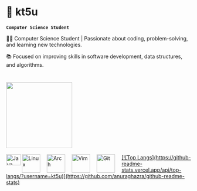 # 💠 kt5u
**`Computer Science Student`**

👨‍💻 Computer Science Student | Passionate about coding, problem-solving, and learning new technologies.

📚 Focused on improving skills in software development, data structures, and algorithms.

#
<div>
<a href="https://www.github.com/kt5u">
  <img height ="180em" src="https://github-readme-stats.vercel.app/api?username=kt5u&show_icons=true&theme=transparent&)](https://github.com/kt5u/github-readme-stats">
</div>
<div style="display: inline_block"><br>
<img align="left" alt="Java" height="30" width="40" src="https://cdn.jsdelivr.net/gh/devicons/devicon/icons/java/java-original.svg"/>
<img align="left" alt="Linux" width="50px" style="padding-right:15px;" src="https://cdn.jsdelivr.net/gh/devicons/devicon@latest/icons/linux/linux-original.svg">
<img align="left" alt="Arch" width="50px" style="padding-right:15px;" src="https://cdn.jsdelivr.net/gh/devicons/devicon@latest/icons/archlinux/archlinux-original.svg">
<img align="left" alt="Vim" width="50px" style="padding-right:15px;" src="https://cdn.jsdelivr.net/gh/devicons/devicon@latest/icons/vim/vim-original.svg">
<img align="left" alt="Git" width="50px" style="padding-right:15px;" src="https://cdn.jsdelivr.net/gh/devicons/devicon@latest/icons/git/git-plain.svg">
[![Top Langs](https://github-readme-stats.vercel.app/api/top-langs/?username=kt5u)](https://github.com/anuraghazra/github-readme-stats)





